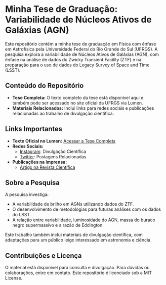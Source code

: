  # Minha Tese de Graduação: Variabilidade de Núcleos Ativos de Galáxias (AGN)

Este repositório contém a minha tese de graduação em Física com ênfase em Astrofísica pela Universidade Federal do Rio Grande do Sul (UFRGS). A pesquisa explora a variabilidade de Núcleos Ativos de Galáxias (AGN), com ênfase na análise de dados do Zwicky Transient Facility (ZTF) e na preparação para o uso de dados do Legacy Survey of Space and Time (LSST).

## Conteúdo do Repositório

- **Tese Completa:** O texto completo da tese está disponível aqui e também pode ser acessado no site oficial da UFRGS via Lumen.
- **Materiais Relacionados:** Inclui links para redes sociais e publicações relacionadas ao trabalho de divulgação científica.

## Links Importantes

- **Texto Oficial no Lumen:** [Acessar a Tese Completa](#)
- **Redes Sociais:**
  - [Instagram](https://www.instagram.com/v_guez): Divulgação Científica
  - [Twitter](https://x.com/sarka_tos): Postagens Relacionadas
- **Publicações na Imprensa:**
  - [Artigo na Revista Científica](#)

## Sobre a Pesquisa

A pesquisa investiga:

- A variabilidade de brilho em AGNs utilizando dados do ZTF.
- O desenvolvimento de metodologias para futuras análises com os dados do LSST.
- A relação entre variabilidade, luminosidade do AGN, massa do buraco negro supermassivo e a razão de Eddington.

Este trabalho também inclui materiais de divulgação científica, com adaptações para um público leigo interessado em astronomia e ciência.

## Contribuições e Licença

O material está disponível para consulta e divulgação. Para dúvidas ou colaborações, entre em contato. Este repositório é licenciado sob a MIT License.

